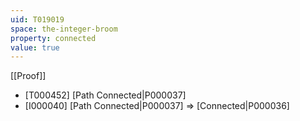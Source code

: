 ```yaml
---
uid: T019019
space: the-integer-broom
property: connected
value: true
---
```

[[Proof]]

* [T000452] [Path Connected|P000037]
* [I000040] [Path Connected|P000037] => [Connected|P000036]

